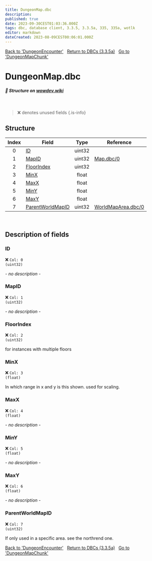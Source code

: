 ```yaml
---
title: DungeonMap.dbc
description:
published: true
date: 2023-09-30CEST01:03:36.000Z
tags: dbc, database client, 3.3.5, 3.3.5a, 335, 335a, wotlk
editor: markdown
dateCreated: 2023-08-09CEST00:06:01.000Z
---
```

<a href="https://trinitycore.info/files/DBC/335/dungeonencounter" class="mt-5 v-btn v-btn--depressed v-btn--flat v-btn--outlined theme--light v-size--default darkblue--text text--lighten-3"><span class="v-btn__content"><i aria-hidden="true" class="v-icon notranslate v-icon--left mdi mdi-arrow-left theme--light"></i><span>Back to 'DungeonEncounter'</span></span></a>&nbsp;&nbsp;&nbsp;<a href="https://trinitycore.info/files/DBC/335/DBC" class="mt-5 v-btn v-btn--depressed v-btn--flat v-btn--outlined theme--light v-size--default darkblue--text text--lighten-3"><span class="v-btn__content"><i aria-hidden="true" class="v-icon notranslate v-icon--left mdi mdi-home-outline theme--light"></i><span>Return to DBCs (3.3.5a)</span></span></a>&nbsp;&nbsp;&nbsp;<a href="https://trinitycore.info/files/DBC/335/dungeonmapchunk" class="mt-5 v-btn v-btn--depressed v-btn--flat v-btn--outlined theme--light v-size--default darkblue--text text--lighten-3"><span class="v-btn__content"><span>Go to 'DungeonMapChunk'</span><i aria-hidden="true" class="v-icon notranslate v-icon--right mdi mdi-arrow-right theme--light"></i></span></a>

# DungeonMap.dbc
##### :pencil: Structure on [wowdev.wiki](https://wowdev.wiki/DB/DungeonMap)
&nbsp;

> :x: denotes unused fields
{.is-info}


## Structure

| Index | Field | Type | Reference |
| :---: | --- | :---: | --- |
| 0 | [ID](#id-alt) | uint32 |  |
| 1 | [MapID](#mapid) | uint32 | [Map.dbc/0](/files/DBC/335/map#id-alt) |
| 2 | [FloorIndex](#floorindex) | uint32 |  |
| 3 | [MinX](#minx) | float |  |
| 4 | [MaxX](#maxx) | float |  |
| 5 | [MinY](#miny) | float |  |
| 6 | [MaxY](#maxy) | float |  |
| 7 | [ParentWorldMapID](#parentworldmapid) | uint32 | [WorldMapArea.dbc/0](/files/DBC/335/worldmaparea#id-alt) |
&nbsp;
## Description of fields

### ID <!-- {#id-alt} -->
:x: <code>Col: 0 (uint32)</code>

*- no description -*
&nbsp;

### MapID
:x: <code>Col: 1 (uint32)</code>

*- no description -*
&nbsp;

### FloorIndex
:x: <code>Col: 2 (uint32)</code>

for instances with multiple floors
&nbsp;

### MinX
:x: <code>Col: 3 (float)</code>

In which range in x and y is this shown. used for scaling.
&nbsp;

### MaxX
:x: <code>Col: 4 (float)</code>

*- no description -*
&nbsp;

### MinY
:x: <code>Col: 5 (float)</code>

*- no description -*
&nbsp;

### MaxY
:x: <code>Col: 6 (float)</code>

*- no description -*
&nbsp;

### ParentWorldMapID
:x: <code>Col: 7 (uint32)</code>

If only used in a specific area. see the northrend one.
&nbsp;

<a href="https://trinitycore.info/files/DBC/335/dungeonencounter" class="mt-5 v-btn v-btn--depressed v-btn--flat v-btn--outlined theme--light v-size--default darkblue--text text--lighten-3"><span class="v-btn__content"><i aria-hidden="true" class="v-icon notranslate v-icon--left mdi mdi-arrow-left theme--light"></i><span>Back to 'DungeonEncounter'</span></span></a>&nbsp;&nbsp;&nbsp;<a href="https://trinitycore.info/files/DBC/335/DBC" class="mt-5 v-btn v-btn--depressed v-btn--flat v-btn--outlined theme--light v-size--default darkblue--text text--lighten-3"><span class="v-btn__content"><i aria-hidden="true" class="v-icon notranslate v-icon--left mdi mdi-home-outline theme--light"></i><span>Return to DBCs (3.3.5a)</span></span></a>&nbsp;&nbsp;&nbsp;<a href="https://trinitycore.info/files/DBC/335/dungeonmapchunk" class="mt-5 v-btn v-btn--depressed v-btn--flat v-btn--outlined theme--light v-size--default darkblue--text text--lighten-3"><span class="v-btn__content"><span>Go to 'DungeonMapChunk'</span><i aria-hidden="true" class="v-icon notranslate v-icon--right mdi mdi-arrow-right theme--light"></i></span></a>
